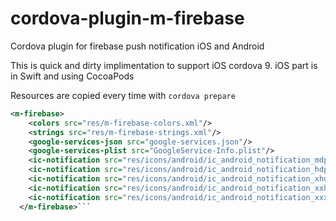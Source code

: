 # cordova-plugin-m-firebase

Cordova plugin for firebase push notification iOS and Android

This is quick and dirty implimentation to support iOS cordova 9.
iOS part is in Swift and using CocoaPods

Resources are copied every time with `cordova prepare`
```xml
<m-firebase>
    <colors src="res/m-firebase-colors.xml"/>
    <strings src="res/m-firebase-strings.xml"/>
    <google-services-json src="google-services.json"/>
    <google-services-plist src="GoogleService-Info.plist"/>
    <ic-notification src="res/icons/android/ic_android_notification_mdpi.png" size="mdpi"/>
    <ic-notification src="res/icons/android/ic_android_notification_hdpi.png" size="hdpi"/>
    <ic-notification src="res/icons/android/ic_android_notification_xhdpi.png" size="xhdpi"/>
    <ic-notification src="res/icons/android/ic_android_notification_xxhdpi.png" size="xxhdpi"/>
    <ic-notification src="res/icons/android/ic_android_notification_xxxhdpi.png" size="xxxhdpi"/>
  </m-firebase>```
